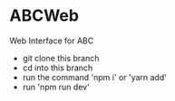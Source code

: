 # ABCWeb

Web Interface for ABC

- git clone this branch
- cd into this branch
- run the command 'npm i' or 'yarn add'
- run 'npm run dev'
